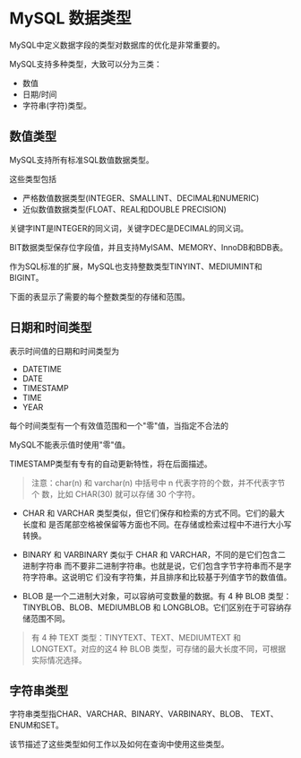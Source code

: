 # MySQL 数据类型
MySQL中定义数据字段的类型对数据库的优化是非常重要的。

MySQL支持多种类型，大致可以分为三类：

- 数值
- 日期/时间
- 字符串(字符)类型。





## 数值类型

MySQL支持所有标准SQL数值数据类型。

这些类型包括
- 严格数值数据类型(INTEGER、SMALLINT、DECIMAL和NUMERIC)
- 近似数值数据类型(FLOAT、REAL和DOUBLE PRECISION)

关键字INT是INTEGER的同义词，关键字DEC是DECIMAL的同义词。

BIT数据类型保存位字段值，并且支持MyISAM、MEMORY、InnoDB和BDB表。

作为SQL标准的扩展，MySQL也支持整数类型TINYINT、MEDIUMINT和BIGINT。

下面的表显示了需要的每个整数类型的存储和范围。

## 日期和时间类型

表示时间值的日期和时间类型为

- DATETIME
- DATE
- TIMESTAMP
- TIME
- YEAR

每个时间类型有一个有效值范围和一个"零"值，当指定不合法的

MySQL不能表示值时使用"零"值。

TIMESTAMP类型有专有的自动更新特性，将在后面描述。



> 注意：char(n) 和 varchar(n) 中括号中 n 代表字符的个数，并不代表字节个
数，比如 CHAR(30) 就可以存储 30 个字符。

- CHAR 和 VARCHAR 类型类似，但它们保存和检索的方式不同。它们的最大长度和
是否尾部空格被保留等方面也不同。在存储或检索过程中不进行大小写转换。

- BINARY 和 VARBINARY 类似于 CHAR 和 VARCHAR，不同的是它们包含二进制字符串
而不要非二进制字符串。也就是说，它们包含字节字符串而不是字符字符串。这说明它
们没有字符集，并且排序和比较基于列值字节的数值值。

- BLOB 是一个二进制大对象，可以容纳可变数量的数据。有 4 种 BLOB 类型：
TINYBLOB、BLOB、MEDIUMBLOB 和 LONGBLOB。它们区别在于可容纳存储范围不同。

> 有 4 种 TEXT 类型：TINYTEXT、TEXT、MEDIUMTEXT 和 LONGTEXT。对应的这4 种 BLOB 类型，可存储的最大长度不同，可根据实际情况选择。





## 字符串类型

字符串类型指CHAR、VARCHAR、BINARY、VARBINARY、BLOB、
TEXT、ENUM和SET。

该节描述了这些类型如何工作以及如何在查询中使用这些类型。